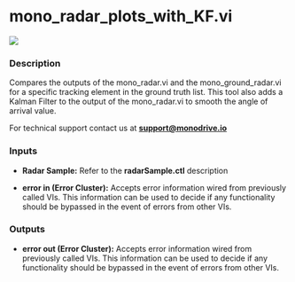 # mono_radar_plots_with_KF.vi

<p class="img_container">
<img class="lg_img" src="../mono_radar_plots_with_KF.png"/>
</p>

### Description

Compares the outputs of the mono_radar.vi and the mono_ground_radar.vi for a specific tracking element in the ground truth list. This tool also adds a Kalman Filter to the output of the  mono_radar.vi to smooth the angle of arrival value. 

For technical support contact us at <b>support@monodrive.io</b> 

### Inputs

- **Radar Sample:**  Refer to the **radarSample.ctl** description 
 

- **error in (Error Cluster):** Accepts error information wired from previously called VIs. This information can be used to decide if any functionality should be bypassed in the event of errors from other VIs. 

### Outputs

- **error out (Error Cluster):** Accepts error information wired from previously called VIs. This information can be used to decide if any functionality should be bypassed in the event of errors from other VIs. 

<p>&nbsp;</p>
